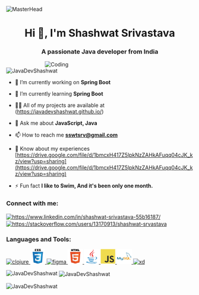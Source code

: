 ![MasterHead](https://camo.githubusercontent.com/48ec00ed4c84e771db4a1db90b56352923a8d644452a32b434d68e97006c9337/68747470733a2f2f63686b736b696c6c732e636f6d2f77702d636f6e74656e742f75706c6f6164732f323032302f30342f504e432d416e696d617465642d42616e6e6572732e676966)
<h1 align="center">Hi 👋, I'm Shashwat Srivastava</h1>
<h3 align="center">A passionate Java developer from India</h3>
<img align="right" alt="Coding" width ="400" src="https://media1.giphy.com/media/qgQUggAC3Pfv687qPC/giphy.gif?cid=ecf05e47u2d20t3kg0ug5gp8fm9cm3lewyhj3gh6ehi5cr4t&rid=giphy.gif&ct=g">
<p align="left"> <img src="https://komarev.com/ghpvc/?username=JavaDevShashwat&label=Profile%20views&color=0e75b6&style=flat" alt="JavaDevShashwat" /> </p>

- 🔭 I’m currently working on **Spring Boot**

- 🌱 I’m currently learning **Spring Boot**

- 👨‍💻 All of my projects are available at (https://javadevshashwat.github.io/)

- 💬 Ask me about **JavaScript, Java**

- 📫 How to reach me **sswtsrv@gmail.com**

- 📄 Know about my experiences [https://drive.google.com/file/d/1bmcxH417Z5lpkNzZAHkAFuqq04cJK_kz/view?usp=sharing](https://drive.google.com/file/d/1bmcxH417Z5lpkNzZAHkAFuqq04cJK_kz/view?usp=sharing)

- ⚡ Fun fact **I like to Swim, And it's been only one month.**

<h3 align="left">Connect with me:</h3>
<p align="left">
<a href="https://www.linkedin.com/in/shashwat-srivastava-55b16187/" target="blank"><img align="center" src="https://raw.githubusercontent.com/rahuldkjain/github-profile-readme-generator/master/src/images/icons/Social/linked-in-alt.svg" alt="https://www.linkedin.com/in/shashwat-srivastava-55b16187/" height="30" width="40" /></a>
<a href="https://stackoverflow.com/users/https://stackoverflow.com/users/13170913/shashwat-srvastava" target="blank"><img align="center" src="https://raw.githubusercontent.com/rahuldkjain/github-profile-readme-generator/master/src/images/icons/Social/stack-overflow.svg" alt="https://stackoverflow.com/users/13170913/shashwat-srvastava" height="30" width="40" /></a>
</p>

<h3 align="left">Languages and Tools:</h3>
<p align="left"> <a href="https://clojure.org/" target="_blank" rel="noreferrer"> <img src="https://upload.wikimedia.org/wikipedia/commons/5/5d/Clojure_logo.svg" alt="clojure" width="40" height="40"/> </a> <a href="https://www.w3schools.com/css/" target="_blank" rel="noreferrer"> <img src="https://raw.githubusercontent.com/devicons/devicon/master/icons/css3/css3-original-wordmark.svg" alt="css3" width="40" height="40"/> </a> <a href="https://www.figma.com/" target="_blank" rel="noreferrer"> <img src="https://www.vectorlogo.zone/logos/figma/figma-icon.svg" alt="figma" width="40" height="40"/> </a> <a href="https://www.w3.org/html/" target="_blank" rel="noreferrer"> <img src="https://raw.githubusercontent.com/devicons/devicon/master/icons/html5/html5-original-wordmark.svg" alt="html5" width="40" height="40"/> </a> <a href="https://www.java.com" target="_blank" rel="noreferrer"> <img src="https://raw.githubusercontent.com/devicons/devicon/master/icons/java/java-original.svg" alt="java" width="40" height="40"/> </a> <a href="https://developer.mozilla.org/en-US/docs/Web/JavaScript" target="_blank" rel="noreferrer"> <img src="https://raw.githubusercontent.com/devicons/devicon/master/icons/javascript/javascript-original.svg" alt="javascript" width="40" height="40"/> </a> <a href="https://www.mysql.com/" target="_blank" rel="noreferrer"> <img src="https://raw.githubusercontent.com/devicons/devicon/master/icons/mysql/mysql-original-wordmark.svg" alt="mysql" width="40" height="40"/> </a> <a href="https://www.adobe.com/products/xd.html" target="_blank" rel="noreferrer"> <img src="https://cdn.worldvectorlogo.com/logos/adobe-xd.svg" alt="xd" width="40" height="40"/> </a> </p>

<p><img align="left" src="https://github-readme-stats.vercel.app/api/top-langs?username=JavaDevShashwat&show_icons=true&locale=en&layout=compact" alt="JavaDevShashwat" /></p>

<p>&nbsp;<img align="center" src="https://github-readme-stats.vercel.app/api?username=JavaDevShashwat&show_icons=true&locale=en" alt="JavaDevShashwat" /></p>

<p><img align="center" src="https://github-readme-streak-stats.herokuapp.com/?user=JavaDevShashwat&" alt="JavaDevShashwat" /></p>
